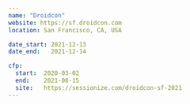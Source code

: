 ```yaml
---
name: "Droidcon"
website: https://sf.droidcon.com
location: San Francisco, CA, USA

date_start: 2021-12-13
date_end:   2021-12-14

cfp:
  start:  2020-03-02
  end:    2021-08-15
  site:   https://sessionize.com/droidcon-sf-2021
---
```


